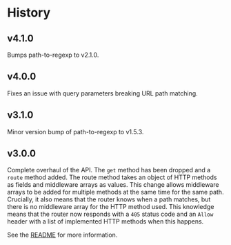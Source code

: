 # History

## v4.1.0

Bumps path-to-regexp to v2.1.0.

## v4.0.0

Fixes an issue with query parameters breaking URL path matching.

## v3.1.0

Minor version bump of path-to-regexp to v1.5.3.

## v3.0.0

Complete overhaul of the API. The `get` method has been dropped and a `route` method added. The
route method takes an object of HTTP methods as fields and middleware arrays as values. This change
allows middleware arrays to be added for multiple methods at the same time for the same path.
Crucially, it also means that the router knows when a path matches, but there is no middleware array
for the HTTP method used. This knowledge means that the router now responds with a `405` status code
and an `Allow` header with a list of implemented HTTP methods when this happens.

See the [README](./README.md) for more information.
